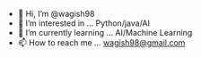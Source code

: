 - 👋 Hi, I’m @wagish98
- 👀 I’m interested in ...  Python/java/AI
- 🌱 I’m currently learning ... AI/Machine Learning 
- 📫 How to reach me ...  wagish98@gmail.com

<!---
wagish98/wagish98 is a ✨ special ✨ repository because its `README.md` (this file) appears on your GitHub profile.
You can click the Preview link to take a look at your changes.
--->
